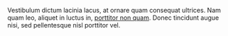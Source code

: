 [link]: /uri "title"

Vestibulum dictum lacinia lacus, at ornare quam consequat ultrices.
Nam quam leo, aliquet in luctus in, [porttitor non quam]. Donec tincidunt augue nisi,
sed pellentesque nisl porttitor vel.

[porttitor non quam]: https://lipsum.com/